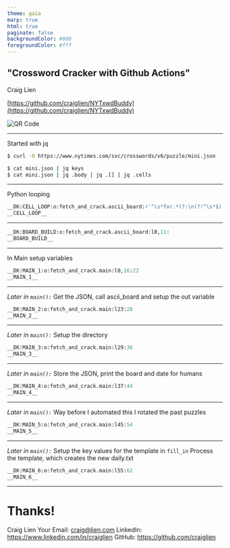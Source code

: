 ```yaml
---
theme: gaia
marp: true
html: true
paginate: false
backgroundColor: #000
foregroundColor: #fff
---
```



<!-- _class: lead -->

## "Crossword Cracker with Github Actions"

Craig Lien

[https://github.com/craiglien/NYTxwdBuddy](https://github.com/craiglien/NYTxwdBuddy)


![QR Code](/qr.png)


---


Started with jq


```bash
$ curl -O https://www.nytimes.com/svc/crosswords/v6/puzzle/mini.json

$ cat mini.json | jq keys
$ cat mini.json | jq .body | jq .[] | jq .cells
```


---


Python looping

```python
__DK:CELL_LOOP:o:fetch_and_crack.ascii_board:r'^\s*for.*(?:\n(?!^\s*$).*)*'
__CELL_LOOP__
```


---



```python
__DK:BOARD_BUILD:o:fetch_and_crack.ascii_board:l0,11:
__BOARD_BUILD__
```



---


In Main setup variables
```python
__DK:MAIN_1:o:fetch_and_crack.main:l0,16:22
__MAIN_1__
```

---

*Later in ```main():```*
Get the JSON, call ascii_board and setup the out variable
```python
__DK:MAIN_2:o:fetch_and_crack.main:l23:28
__MAIN_2__
```

---


*Later in ```main():```*
Setup the directory
```python
__DK:MAIN_3:o:fetch_and_crack.main:l29:36
__MAIN_3__
```


---


*Later in ```main():```*
Store the JSON, print the board and date for humans
```python
__DK:MAIN_4:o:fetch_and_crack.main:l37:44
__MAIN_4__
```


---


*Later in ```main():```*
Way before I automated this I rotated the past puzzles
```python
__DK:MAIN_5:o:fetch_and_crack.main:l45:54
__MAIN_5__
```


---


*Later in ```main():```*
Setup the key values for the template in ```fill_in```
Process the template, which creates the new daily.txt
```python
__DK:MAIN_6:o:fetch_and_crack.main:l55:62
__MAIN_6__
```

---


# Thanks!

Craig Lien
Your Email: craig@lien.com
LinkedIn: https://www.linkedin.com/in/craiglien
GitHub: https://github.com/craiglien
